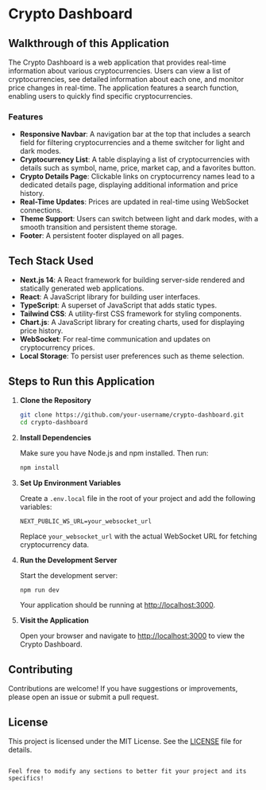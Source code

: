 # Crypto Dashboard

## Walkthrough of this Application

The Crypto Dashboard is a web application that provides real-time information about various cryptocurrencies. Users can view a list of cryptocurrencies, see detailed information about each one, and monitor price changes in real-time. The application features a search function, enabling users to quickly find specific cryptocurrencies. 

### Features

- **Responsive Navbar**: A navigation bar at the top that includes a search field for filtering cryptocurrencies and a theme switcher for light and dark modes.
- **Cryptocurrency List**: A table displaying a list of cryptocurrencies with details such as symbol, name, price, market cap, and a favorites button.
- **Crypto Details Page**: Clickable links on cryptocurrency names lead to a dedicated details page, displaying additional information and price history.
- **Real-Time Updates**: Prices are updated in real-time using WebSocket connections.
- **Theme Support**: Users can switch between light and dark modes, with a smooth transition and persistent theme storage.
- **Footer**: A persistent footer displayed on all pages.

## Tech Stack Used

- **Next.js 14**: A React framework for building server-side rendered and statically generated web applications.
- **React**: A JavaScript library for building user interfaces.
- **TypeScript**: A superset of JavaScript that adds static types.
- **Tailwind CSS**: A utility-first CSS framework for styling components.
- **Chart.js**: A JavaScript library for creating charts, used for displaying price history.
- **WebSocket**: For real-time communication and updates on cryptocurrency prices.
- **Local Storage**: To persist user preferences such as theme selection.

## Steps to Run this Application

1. **Clone the Repository**

   ```bash
   git clone https://github.com/your-username/crypto-dashboard.git
   cd crypto-dashboard
   ```

2. **Install Dependencies**

   Make sure you have Node.js and npm installed. Then run:

   ```bash
   npm install
   ```

3. **Set Up Environment Variables**

   Create a `.env.local` file in the root of your project and add the following variables:

   ```plaintext
   NEXT_PUBLIC_WS_URL=your_websocket_url
   ```

   Replace `your_websocket_url` with the actual WebSocket URL for fetching cryptocurrency data.

4. **Run the Development Server**

   Start the development server:

   ```bash
   npm run dev
   ```

   Your application should be running at [http://localhost:3000](http://localhost:3000).

5. **Visit the Application**

   Open your browser and navigate to [http://localhost:3000](http://localhost:3000) to view the Crypto Dashboard.

## Contributing

Contributions are welcome! If you have suggestions or improvements, please open an issue or submit a pull request.

## License

This project is licensed under the MIT License. See the [LICENSE](LICENSE) file for details.
```

Feel free to modify any sections to better fit your project and its specifics!